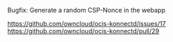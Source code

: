 Bugfix: Generate a random CSP-Nonce in the webapp

https://github.com/owncloud/ocis-konnectd/issues/17
https://github.com/owncloud/ocis-konnectd/pull/29
